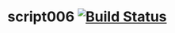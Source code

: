 # script006 [![Build Status](https://travis-ci.org/mouseratti/script006.svg?branch=master)](https://travis-ci.org/mouseratti/script006)
